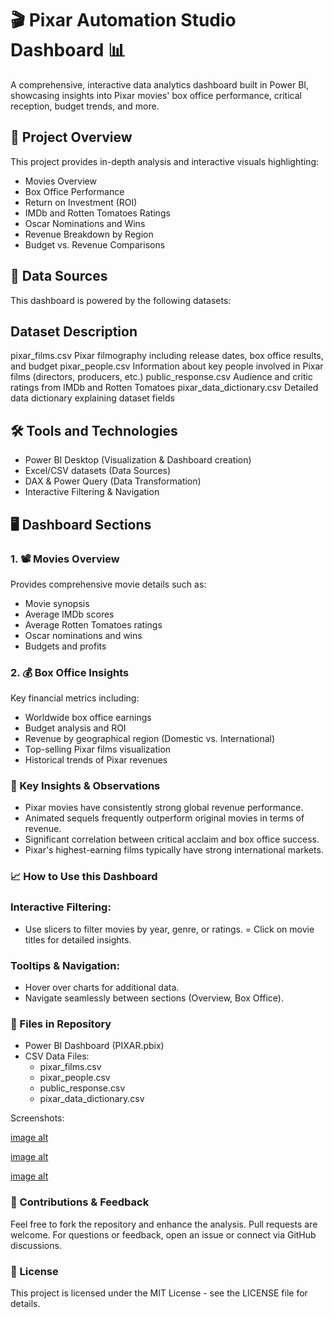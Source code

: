 # 🎬 Pixar Automation Studio Dashboard 📊

A comprehensive, interactive data analytics dashboard built in Power BI, showcasing insights into Pixar movies' box office performance, critical reception, budget trends, and more.

## 🚩 Project Overview
This project provides in-depth analysis and interactive visuals highlighting:

- Movies Overview
- Box Office Performance
- Return on Investment (ROI)
- IMDb and Rotten Tomatoes Ratings
- Oscar Nominations and Wins
- Revenue Breakdown by Region
- Budget vs. Revenue Comparisons

## 📂 Data Sources
This dashboard is powered by the following datasets:

## Dataset	Description
pixar_films.csv	Pixar filmography including release dates, box office results, and budget
pixar_people.csv	Information about key people involved in Pixar films (directors, producers, etc.)
public_response.csv	Audience and critic ratings from IMDb and Rotten Tomatoes
pixar_data_dictionary.csv	Detailed data dictionary explaining dataset fields

## 🛠️ Tools and Technologies
- Power BI Desktop (Visualization & Dashboard creation)
- Excel/CSV datasets (Data Sources)
- DAX & Power Query (Data Transformation)
- Interactive Filtering & Navigation

## 🖥️ Dashboard Sections
### 1. 📽️ Movies Overview
Provides comprehensive movie details such as:

- Movie synopsis
- Average IMDb scores
- Average Rotten Tomatoes ratings
- Oscar nominations and wins
- Budgets and profits

### 2. 💰 Box Office Insights
Key financial metrics including:

- Worldwide box office earnings
- Budget analysis and ROI
- Revenue by geographical region (Domestic vs. International)
- Top-selling Pixar films visualization
- Historical trends of Pixar revenues

### 🚀 Key Insights & Observations
- Pixar movies have consistently strong global revenue performance.
- Animated sequels frequently outperform original movies in terms of revenue.
- Significant correlation between critical acclaim and box office success.
- Pixar's highest-earning films typically have strong international markets.
### 📈 How to Use this Dashboard
### Interactive Filtering:

- Use slicers to filter movies by year, genre, or ratings.
= Click on movie titles for detailed insights.

###  Tooltips & Navigation:

- Hover over charts for additional data.
- Navigate seamlessly between sections (Overview, Box Office).

### 🔖 Files in Repository
- Power BI Dashboard (PIXAR.pbix)
- CSV Data Files:
  - pixar_films.csv
  - pixar_people.csv
  - public_response.csv
  - pixar_data_dictionary.csv

Screenshots:

[image alt](https://github.com/Softechanalytics/PIXAR_Studio/blob/f67e2acb43288ae7036e5b69188495894c622eb6/sc1.png)

[image alt](https://github.com/Softechanalytics/PIXAR_Studio/blob/f67e2acb43288ae7036e5b69188495894c622eb6/sc2.png)

[image alt](https://github.com/Softechanalytics/PIXAR_Studio/blob/f67e2acb43288ae7036e5b69188495894c622eb6/sc3.png)

### 🤝 Contributions & Feedback
Feel free to fork the repository and enhance the analysis. Pull requests are welcome. For questions or feedback, open an issue or connect via GitHub discussions.

### 📜 License
This project is licensed under the MIT License - see the LICENSE file for details.
